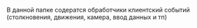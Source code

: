 В данной папке содератся обработчики клиентский событий (столкновения, движения, камера, ввод данных и тп)